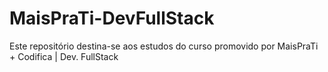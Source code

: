 # MaisPraTi-DevFullStack
Este repositório destina-se aos estudos do curso promovido por MaisPraTi + Codifica | Dev. FullStack
